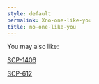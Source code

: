 ```yaml
---
style: default
permalink: Xno-one-like-you
title: no-one-like-you
---
```

You may also like:

[SCP-1406](http://scp-wiki.net/scp-1406)

[SCP-612](http://scp-wiki.net/scp-612)
